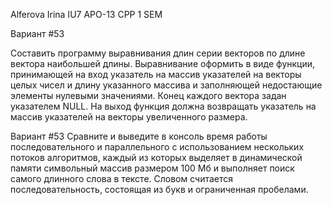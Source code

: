 Alferova Irina IU7 APO-13 CPP 1 SEM

Вариант #53

Составить программу выравнивания длин серии векторов по длине вектора наибольшей длины. Выравнивание оформить в виде функции, принимающей на вход указатель на массив указателей на векторы целых чисел и длину указанного массива и заполняющей недостающие элементы нулевыми значениями. Конец каждого вектора задан указателем NULL. На выход функция должна возвращать указатель на массив указателей на векторы увеличенного размера.


Вариант #53
Сравните и выведите в консоль время работы последовательного и параллельного с использованием нескольких потоков алгоритмов, каждый из которых выделяет в динамической памяти символьный массив размером 100 Мб и выполняет поиск самого длинного слова в тексте. Словом считается последовательность, состоящая из букв и ограниченная пробелами.
